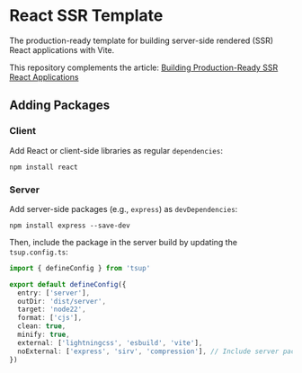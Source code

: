 # React SSR Template

The production-ready template for building server-side rendered (SSR) React applications with Vite.

This repository complements the article: [Building Production-Ready SSR React Applications](https://dev.to/maxh1t/building-production-ready-ssr-react-applications-4bne)

## Adding Packages

### Client

Add React or client-side libraries as regular `dependencies`:

```shell
npm install react
```

### Server

Add server-side packages (e.g., `express`) as `devDependencies`:

```shell
npm install express --save-dev
```

Then, include the package in the server build by updating the `tsup.config.ts`:

```ts
import { defineConfig } from 'tsup'

export default defineConfig({
  entry: ['server'],
  outDir: 'dist/server',
  target: 'node22',
  format: ['cjs'],
  clean: true,
  minify: true,
  external: ['lightningcss', 'esbuild', 'vite'],
  noExternal: ['express', 'sirv', 'compression'], // Include server packages here
})
```

